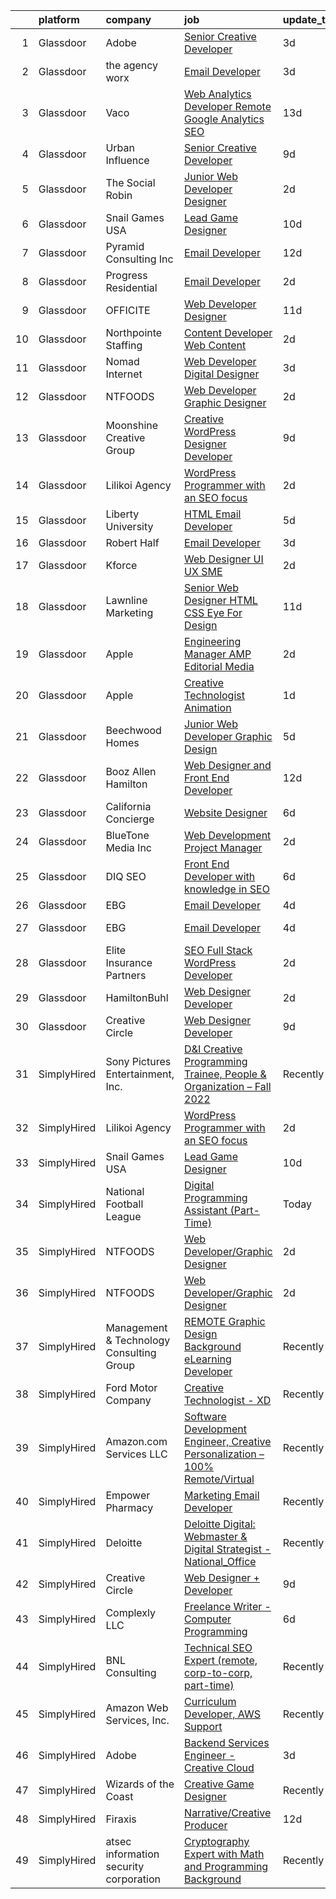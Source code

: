 

|    | platform    | company                                  | job                                                                                                                                                                                                                                                                                                                                                                                                                                                                                                                                                                                                                                                                                                                                                                                                                                                                                                                                                                                                                                                                                                                                                                                                                                                                                                                                                                                                        | update_time   | location                  |
|---:|:------------|:-----------------------------------------|:-----------------------------------------------------------------------------------------------------------------------------------------------------------------------------------------------------------------------------------------------------------------------------------------------------------------------------------------------------------------------------------------------------------------------------------------------------------------------------------------------------------------------------------------------------------------------------------------------------------------------------------------------------------------------------------------------------------------------------------------------------------------------------------------------------------------------------------------------------------------------------------------------------------------------------------------------------------------------------------------------------------------------------------------------------------------------------------------------------------------------------------------------------------------------------------------------------------------------------------------------------------------------------------------------------------------------------------------------------------------------------------------------------------|:--------------|:--------------------------|
|  1 | Glassdoor   | Adobe                                    | [Senior Creative Developer](https://www.glassdoor.com/partner/jobListing.htm?pos=127&ao=1136043&s=58&guid=0000018378af0037b2af43faf51c2f60&src=GD_JOB_AD&t=SR&vt=w&cs=1_c34fcdf3&cb=1664177078772&jobListingId=1008155725647&jrtk=3-0-1gdsau031j45f801-1gdsau03ljcbm800-b4fdcebf8cc2d4bc-)                                                                                                                                                                                                                                                                                                                                                                                                                                                                                                                                                                                                                                                                                                                                                                                                                                                                                                                                                                                                                                                                                                                 | 3d            | New York, NY              |
|  2 | Glassdoor   | the agency worx                          | [Email Developer](https://www.glassdoor.com/partner/jobListing.htm?pos=122&ao=1110586&s=58&guid=0000018378af0037b2af43faf51c2f60&src=GD_JOB_AD&t=SR&vt=w&ea=1&cs=1_42be062d&cb=1664177078772&jobListingId=1008156418066&cpc=AC285F3A3ECA6BB0&jrtk=3-0-1gdsau031j45f801-1gdsau03ljcbm800-ba3a2b1200426598--6NYlbfkN0CNOKpjDIEH11s39GTuUki_mvxNbnX5BtDlH5CMrheAnKze_5JrwQ4joDkGUDohP_TeVmpf_1zaSQAPLLCMXaTrscln2tTcZD09p9HKpnyd-as8dTt3XrMsS4PL3sROnPnm4BK-TxTQqsNl2ScSlrBi5jEoqBn8L4mqF1IhiuN-S6a-YM_3ZKp-2hWa-mKXzAPaVacMLfsY6LOVHhEQERCaydqAybeGTHxxXxHWC2jtiLNaETQ4sXYmjU8YSzi7BRWZciqt7AnqZ9d8bg5qUZfQQjN7mTU0FrjGMBsyQz9MsCTJA_cY5lft1VZXjAflm6RkuEcDI1lWHpQ1JkN_RTKzcxkiBKgWnYUPMUarArh5onfTFF_UufX_ddajKX268yCjQhyW37mPzOow5-7czH6yVUZStjheS9ZfTPWmTJgLshycrn4aBXm--6V9V1I0VceI604yRsj1BSbjApfTFUTA7bhQpE9rE1cFHqbX5LiNMFmFu_-Upgu_vb5F6zq7GttTWjUfzZwldg%3D%3D)                                                                                                                                                                                                                                                                                                                                                                                                                                                                                                                                     | 3d            | New York, NY              |
|  3 | Glassdoor   | Vaco                                     | [Web Analytics Developer   Remote   Google Analytics SEO](https://www.glassdoor.com/partner/jobListing.htm?pos=124&ao=1110586&s=58&guid=0000018378af0037b2af43faf51c2f60&src=GD_JOB_AD&t=SR&vt=w&ea=1&cs=1_c4eb4226&cb=1664177078772&jobListingId=1008134555657&cpc=3BA4CE39D5B5DEF5&jrtk=3-0-1gdsau031j45f801-1gdsau03ljcbm800-7ccc0220a1fe731c--6NYlbfkN0D_sybMACCpf9B-677oK5j6rPldVB6BlrVvFjO_o-GJZbzuF-qh4PxErFUqfUsv_6vXrVyNaVmJE0ot7G2TDITx_iaZeHWGlYAjqBBwl4IxuctF-OI2coy6g4yuOe0TbEuWET8c1We2YFFrVANmcXyQD5tSZWrD75i8XHvuWLgbZ7bYRmW1pBq1KUloM0yVF-nwyfKnMLqYdLmMvas-58UH5j2-g1l2aF6xVGPGxDEva5TBvBlW8nLeXu2G82UKacbChiccSNMeiabKCWFG5uLuNsxwv43y4T_scuUF7p-5AzRto3Uja9tnK0OHoiP4FwBlbMWKr47mDigXV-jzl9C_mLw-9sd-Eec2g7KvzydBNxv572SKVbmFNmd66cmo_LTMQm4B2iIWXeDvjsVLC59SUYgud-Fl1aE7teyiyx049e-9FNagqyDUYBElsNWpWrY9VWuYrGxiz82rkf_jdxP7MLtlwLqA5iLJU28of2F__CCWeKz3C0rYz6F1ZC2YWQAPjMfpUnXfBzGf2N0qJYLCpZsOqRkWHG7GSmAAJf9lBg%3D%3D)                                                                                                                                                                                                                                                                                                                                                                                                                                                             | 13d           | Richmond, VA              |
|  4 | Glassdoor   | Urban Influence                          | [Senior Creative Developer](https://www.glassdoor.com/partner/jobListing.htm?pos=130&ao=1136043&s=58&guid=0000018378af0037b2af43faf51c2f60&src=GD_JOB_AD&t=SR&vt=w&cs=1_5de18ea3&cb=1664177078772&jobListingId=1008145206889&jrtk=3-0-1gdsau031j45f801-1gdsau03ljcbm800-27d6dc21dcf7713e-)                                                                                                                                                                                                                                                                                                                                                                                                                                                                                                                                                                                                                                                                                                                                                                                                                                                                                                                                                                                                                                                                                                                 | 9d            | Remote                    |
|  5 | Glassdoor   | The Social Robin                         | [Junior Web Developer Designer](https://www.glassdoor.com/partner/jobListing.htm?pos=113&ao=1110586&s=58&guid=0000018378af0037b2af43faf51c2f60&src=GD_JOB_AD&t=SR&vt=w&ea=1&cs=1_b69129c1&cb=1664177078770&jobListingId=1008158385207&cpc=32EE424DE2B657EB&jrtk=3-0-1gdsau031j45f801-1gdsau03ljcbm800-a4700ca198d49a1e--6NYlbfkN0BVEiCwtio_zq3mOGmhG3aHdQny94tlzy-k67z9IkphDraalBvzlH_uzJy8THcCVP2waJSd3yiwSETxdtK4p7WGdYe6iEdQIgLTJgRkgtmaAG-Ira_mL4q6O-3H-ODYq0f377Ah1rO660J0oLi7zvjCMqIM9s-nWo1gLlJP3or2dewY9edJ01451bpvce_yHEd9l5ybLkuXYwE7YQxXPYHiGNKcUe4xeH6b_EN8wu50w-TnauJJGB1MjZ5a_2v24CXe8bAtPqUfH5DXdRCOUMfZzeA7if_PJ3uaUn_c5iX6XWa_hZzeRgJ-6QTHkcW0Trl_rMG69n3pfA9wsYKon4vVcR9gDDkTZFgKgwNOccagxbA-fZBp3EruMPwgaOssSih92St0vtRQWcZLZN47ofTkFzX4gyVUIYdSDBn7KfSqiJRLbJXczrBzq3VLGW3rFCBTUkL3UR-a8NomW0KmpfUjQ8nvvNuP24EmoSVpRNWiUa1De-G0-oWvrQ5usvwwOcv5e8vhtN91-g_agWezoezp)                                                                                                                                                                                                                                                                                                                                                                                                                                                                                                                   | 2d            | Dallas, TX                |
|  6 | Glassdoor   | Snail Games USA                          | [Lead Game Designer](https://www.glassdoor.com/partner/jobListing.htm?pos=109&ao=1110586&s=58&guid=0000018378af0037b2af43faf51c2f60&src=GD_JOB_AD&t=SR&vt=w&ea=1&cs=1_0dcbba8e&cb=1664177078770&jobListingId=1008143273725&cpc=AF770993EC679D41&jrtk=3-0-1gdsau031j45f801-1gdsau03ljcbm800-a48a39f6903e8687--6NYlbfkN0Cw7niSvkhlOnyUOIKh8iEFaGQrF0ehIy67CPytvastGfTep2RELHiWo27qzTbr0GGrHLuaj4V8iMzZoAKOmLyivAaB5nVetLbQfhWpx9sW8qh85TvtOsJx1zjzDNV66kxqszXKcJogkyY4hg_wbjvwLkeVsGVBemXSK_xMtcwLzyko7ceNTEIoy2LTdUb4mkQyRKxU__uv4SCuhydWKAkijfJJ5SMS8MPhAbTCy13wFfk0nQrZUiIwtQEM7PZV5XNAnJi7xCL6VNuLe-kXLdRviEJqQTUCZwXuL3IkPMxvCivNJvWXcsLiKAZd9fKxLf8G5AJrcuuMZHE3ow1zrSMeVaUGQOW-4PGDdw7usQyUmJDhZFLqWfDSavHiJ8Rsm_EPC6v65CiT1VAxK6yjczZRdHDJtZ-xW3eSIXAh-Y-4P_bkDPpbQkJ5GP-JHYujSu5m9DemIVOG8CTIcyLT_aqxeBmEPaCFKK8%3D)                                                                                                                                                                                                                                                                                                                                                                                                                                                                                                                                                                                | 10d           | Remote                    |
|  7 | Glassdoor   | Pyramid Consulting  Inc                  | [Email Developer](https://www.glassdoor.com/partner/jobListing.htm?pos=118&ao=1110586&s=58&guid=0000018378af0037b2af43faf51c2f60&src=GD_JOB_AD&t=SR&vt=w&ea=1&cs=1_dd560bc9&cb=1664177078771&jobListingId=1008136820963&cpc=723ADC3DFE402989&jrtk=3-0-1gdsau031j45f801-1gdsau03ljcbm800-26c59646bb73b32a--6NYlbfkN0Bjic9BpODao-m9BEup4myv2yv9o6hanv70kCRpjMjSDcmmrD9YS-C36VMErKkfZpW7u8RJCJF-3yTU9oZ8p-_g7jnvGsWAmlxKSZbEg7m0sbKe6QoybJyi2YaE0NPp8cXkC_vIPWoc9LlCeTuq0RhSDlsrVbU8cpe81JSeiQAh_TVnXrcGp4Wa9pSpcDUFXgdtLN4hZbzY-n7wvWtR1qzN_w1EA1TtlYLsKItDJ4X3pCI-_yiLdAQUBN4BhYOIujYaiQcWOLJdLZcEAWlxuw5g0JRF8WZ949PAFXVHAuHp4-hehmbfsC_mpQhlEbmIpyMO4GVc62LVp5UhCSZOz82KGwW7e7RCXtC-RLTUBLdupp3M6Drh_V93NGT3ftldoKkhx8kJErFSPHdn1Wle7ZG7lLE78odlrMZDeTQafsRNRGubPAiwh3wwy8Dgoz9rRI5hjWiWmfT4JeXCsQ8ZijcC8XI5r--q0MuWLYGxk-LKTtbq_jKJBdutI8UtCcCdeSqH4g54J9fTbK0fZB8_H-_AR-QjDaFn4y-9uom4GC1v2XhE-LFOPQgAv4LVDCUmXgr7cFwLm4Yo3rznribuip9MBQa4f6ebV2IitY8VaoXtNCmIB6YgtQslmNmK9X1nOwkalnq1mJ9Atr6Qo1nHfe5LPRPlrQfztQGmTN7G1CPc3Sxr7Gh7N-3DF3F2PSY_Tl0JGbhS0RkdPBs71SGCO1sb9ohFQhuD2PezJr8-1MRiLABNNzkTyHHm8ECzWpQfobDGP3_AShlnDP8Vs6oME8CKBTSCorRLcEssi64_5fmx10FWhGbsmuDG0w428DmyFiNtulVklmAONTw7LdE1ea5Pt3L-j1wiuqcGZuMExP_Of-eb6V8LbdIqGhpXQ6zgN4EgLjTypNFr5F65_6hh9z1I1goupzpXUs7gx7P4SYagzvfpCIokcOIfpdagRfCHu1tLetrtFDRa9aTPlOuIJV0cOpPf27vC6B9f3HKV2WlKzpDjKC7P7Ms7T8Svuoh7vydHaTRFRj_47LGdhihbjnw-) | 12d           | Dallas, TX                |
|  8 | Glassdoor   | Progress Residential                     | [Email Developer](https://www.glassdoor.com/partner/jobListing.htm?pos=128&ao=1136043&s=58&guid=0000018378af0037b2af43faf51c2f60&src=GD_JOB_AD&t=SR&vt=w&ea=1&cs=1_b4aeefcb&cb=1664177078772&jobListingId=1008158897178&jrtk=3-0-1gdsau031j45f801-1gdsau03ljcbm800-f154aef869fffa24-)                                                                                                                                                                                                                                                                                                                                                                                                                                                                                                                                                                                                                                                                                                                                                                                                                                                                                                                                                                                                                                                                                                                      | 2d            | Remote                    |
|  9 | Glassdoor   | OFFICITE                                 | [Web Developer Designer](https://www.glassdoor.com/partner/jobListing.htm?pos=115&ao=1110586&s=58&guid=0000018378af0037b2af43faf51c2f60&src=GD_JOB_AD&t=SR&vt=w&ea=1&cs=1_c6b8bdc3&cb=1664177078771&jobListingId=1008139240293&cpc=7AD1D84939BBEEF3&jrtk=3-0-1gdsau031j45f801-1gdsau03ljcbm800-69d9f5f9eccea426--6NYlbfkN0DD--m-nhLdSpeh0G4LILwvW4_Vuru_X_sTlj8dcUrLs10ghpsrGXnGhiZsu_4VDYxCvNqngf8JQTWjKU46a5h3SMsKurX1eSBXtK_Rc6YBq-aV04KKppiiy8unfhvbmdbnoefBZtUnrqrPYB-F9eAZ2OHTr4brauhED9eIRq1UJYAbZ7l7y3XttLvxIixt-d8RU65bGwwMSR1i4o-9f3l6v3jKDxZ4_0LT5v3YXLKgsFdr18_QANS71j12QauaI82pSTgL9_98mnRrFhyteHg7lzZRbpHweATBBbihQpYVFXIo0oGi78vrEJ6fbYMmCQGRD352WzhVhi0R28DgyM17k6LH39v9erKcxcLromxmsnwOg1skqEuKWnc-LEED_BMnQk2WBYAFT_tp4iBAUn3WdHwl4WosTu7OxFoWYUf8j7BQdQcbBAuEWWDBCfArVY0fd1K0kgCZjlWpjoxY-LGy_6GcJ9rP2UF7LKw5RwPOdlLklD3egsMFz5YLIltjs1E_gnY4iixG4Q%3D%3D)                                                                                                                                                                                                                                                                                                                                                                                                                                                                                                                              | 11d           | Downers Grove, IL         |
| 10 | Glassdoor   | Northpointe Staffing                     | [Content Developer   Web Content](https://www.glassdoor.com/partner/jobListing.htm?pos=117&ao=1110586&s=58&guid=0000018378af0037b2af43faf51c2f60&src=GD_JOB_AD&t=SR&vt=w&ea=1&cs=1_c67afe97&cb=1664177078771&jobListingId=1008158667307&cpc=D2F1DE17EE1F43B9&jrtk=3-0-1gdsau031j45f801-1gdsau03ljcbm800-85aa99549f7952df--6NYlbfkN0AJKXzIKBK5A4Icsd-X245WBxvNnoj5lZwbXMrU7Kqokpie1q6NXPPYrRfUeJUwIsRRPP95Do67jS0k5Xz0gRknd_E9BJMttQOK3Jc7kaByuTSRyYe7Jip0q7etfqfKdC2O-l385yo5RddQSZnnaUvOyiVw5nHQjdaDYnjCJMJNMEm7y5cefPuJwVlwCn_eG6ilRs__8ZjCw_WPJXHRFhYmsL12zzKDoD4jEwYdqAhpU6d3xGug3w0rDXiP4PgN69s0Uzp6DxXMTqhX6Qm1sKXXDD0FlQ92J6a90fGyTTh9dXH7z5eZTANaoDQYrhjLytlzpcwnCjGrjDlpRjJ8gg75RJFyloDckhpPz1rcRVlzKK8cHrsYDXsnyuUzCEqOsywip7K2nXIOn537dR-mmPDXe7LcGltmUXm8fIxHDKJ86JnI9ZTzZwWQiDcGk8tpf_fvFOTI77-cs4Pmsh_SFqT_MPlmDad99LVqmgziFfLWHuRpEi8_wAZ8icuiWc3HpxYP9hsmsoQbL0tM1AiHpFBKBYbaCthX7JY%3D)                                                                                                                                                                                                                                                                                                                                                                                                                                                                                                   | 2d            | Remote                    |
| 11 | Glassdoor   | Nomad Internet                           | [Web Developer  Digital Designer](https://www.glassdoor.com/partner/jobListing.htm?pos=105&ao=1110586&s=58&guid=0000018378af0037b2af43faf51c2f60&src=GD_JOB_AD&t=SR&vt=w&ea=1&cs=1_378152be&cb=1664177078769&jobListingId=1008156535200&cpc=545C0D17DAD7ABB7&jrtk=3-0-1gdsau031j45f801-1gdsau03ljcbm800-23ce8bfd8a2f92ae--6NYlbfkN0CNayYzF1mBaI40OgT78t3Q2d9IxlwDzhsYR4HK7epYUZ7O1a9H3LGGlr834IRh8D4g5f9Pb-XN-gT3ZkZYa5E1e4kKBbadp1AMzPNW4tOO0gcsWBKHFCE7T4TvPh4h10Nq1OSdKSAoNZbz09QH840C3UVZwwqSirmOasX4OPQ-xbbBRAXHNZUHvxQmMXlvD_HDRqVFJrN6O8Gs_iJ2ng2Imu9rEw9ecMyqEnvza7Yox1CnG7mAnrGq9D2rEYPRqTSvPdSo4zFSENmT76_c-txv1LJpu2pti5S_vPus1fTVhtrGx_RN1yHvcExTA75QsJEf0fWcydHx3qRZ1ElHFbOkf-AOZWgNAhwe1deRiN9U2vBJDc99druxSXGQSAiLPiuWKRK8AFYKnrfNdx0KO-1SIbeWIq5XVfZsB2YmxZkYVnE-noOwhLHFarEHq3qRDHIaAzFQ80oTVcFWXfuWAJUhGcghy9-jiC_3KJ10Y0RR3JnCEM3qSF75v6K9GLRjR7LD9YwxuxdLevc5raCVsGHS)                                                                                                                                                                                                                                                                                                                                                                                                                                                                                                                 | 3d            | Bulverde, TX              |
| 12 | Glassdoor   | NTFOODS                                  | [Web Developer Graphic Designer](https://www.glassdoor.com/partner/jobListing.htm?pos=110&ao=1110586&s=58&guid=0000018378af0037b2af43faf51c2f60&src=GD_JOB_AD&t=SR&vt=w&ea=1&cs=1_fe70e754&cb=1664177078770&jobListingId=1008158473502&cpc=8795CF9063CD573D&jrtk=3-0-1gdsau031j45f801-1gdsau03ljcbm800-fe38243d77069748--6NYlbfkN0AdfXZJl0GGXUSalzVGUWVSLKSqBOtgqDvQLIDRjNDC3sXSD2pGaliFmJwsem2D-NEY6zdgv8Vut9ykzrzubb2RSXGbFBr2vSgQTa8WgPxDwYq6Wpsix0WuVBWG_wAift98Al_YAJFUCfIX4perZgCFJ92WXvPYwrdPuM7VE_DVa2q313uR2JO5oCn_BB-Lv72gKOAOOHbWXME_bLZGUH6dI0w9XklGv3DeumSlr5yNvne3YASEPDBRaBWpkC_4SnuyGJ2z1mRmVmea0YrNDDrFVMOE0zobvmX1-FhJVRYX6xpGFdROOQGT5J9FNU-PnrHaqaDrGRw9mEaM2KOkJuOTSjbnkusPNjS-gADBIf8cXD-8zE2sD8TDmmcbxo2GHXcCooOaLOelwR6fyUT1on8BAflju-Lk3k0OXa6CNpy9qHTkkkyVtH_gC1Q5zklgfP4eRIjYUOEsp241oUdLmGc76JD_1zZlBeFLVit4tWrGlBvZWLXuezCzueiTRiKxaRU%3D)                                                                                                                                                                                                                                                                                                                                                                                                                                                                                                                                    | 2d            | Remote                    |
| 13 | Glassdoor   | Moonshine Creative Group                 | [Creative WordPress Designer   Developer](https://www.glassdoor.com/partner/jobListing.htm?pos=101&ao=1110586&s=58&guid=0000018378af0037b2af43faf51c2f60&src=GD_JOB_AD&t=SR&vt=w&ea=1&cs=1_47c0a980&cb=1664177078769&jobListingId=1008144606129&cpc=25F7D4ABB6558D0F&jrtk=3-0-1gdsau031j45f801-1gdsau03ljcbm800-8aa1d01abaafe033--6NYlbfkN0CG5LXwJMQ_F-UEP33lv6qdrvZYV73m8wbNemMfzpMfCtLSBZ65YDIhxcsYdQmKsjJKwH4-0_2P_dhzJyRl4W_1ZhYbu65hrieSm_JWSH1IUM5nx0fWkDeI5Yiu-NBvhJrKJvIM65eUzIMmzVCJoIuMYFEDHmwvOqTooKzWVSwMutjZPIWpJE7hzno-Jo7rvj-uuDCvn5TR6iiDUckUJc1Na3nrJmrdRpoftyONfOIwdpdjlBZklg2nkSMhPIZpIa1OOmOSzl3Tjtwk_oDcORns3g1ZYr2kuj6_x64i0ZiaEZUKG1YBtRpF_HMFUlxPWuLa_Y8BdakZLVnVcyO-nS4GJ7uSJOiub4Q_owkvPp-XhWuK45HtZe6qzhdglsQjk8FvYC53Gyuek4hB09Qp72g_DUI4imNnSYIvx1vckMkaGQTY_H4UZ8Sg9-XFrEz0hFja4T7ioGE4fCMXOowEBuSITil8BDxmZUxxOUArH2wv5y2ESHkqo_ZhuEEsb3rda3OXd7oEhja7KwDbnyVHwwNHipRO4L5-GIg%3D)                                                                                                                                                                                                                                                                                                                                                                                                                                                                                           | 9d            | Tampa, FL                 |
| 14 | Glassdoor   | Lilikoi Agency                           | [WordPress Programmer with an SEO focus](https://www.glassdoor.com/partner/jobListing.htm?pos=106&ao=1110586&s=58&guid=0000018378af0037b2af43faf51c2f60&src=GD_JOB_AD&t=SR&vt=w&ea=1&cs=1_e6077136&cb=1664177078769&jobListingId=1008159073487&cpc=632C08DE5A4EA969&jrtk=3-0-1gdsau031j45f801-1gdsau03ljcbm800-fc127db3e1207dad--6NYlbfkN0DzaDHVbxJ-LJZej0v9fk4K-FwNocoxjQ_zxp68kPBvcqyzjXk4zrV-PfhkAWEkNwO2wpLyYXzIX7HUJkEmGKY0gYJzEQUhtnlNzTh48nLMLsEljKeeHLSRMvh0enaEXx8X_yPedGDPr4qSgGfQg-FwxwIeNFjZImXDwJTAXy3Gnmw2VOd5OxIJZHpoPAqaguAQRSMwTXv4ABS0qYHUSfrdiVo2xKr3OYS0z-1ySP0vwRIjKdr9vdYs2rkqK57g8WpQzwb2V9CaZldKsEHLsVh1LekuojwaeN_0Vls3mUiA9mP9dK-sKASPd5QFVHNarooOqzD4GIu_Ikq-3biBpeYbb4rKeSrLxp6ggdJpCA7aGvpsMU2j5pJmriO5dRuA860nJGq20HeXbgiIBsNirc2GGZFTawFp6xRXtMj24tHsHdfyqw4rvEglp-i4AF8XSP9tZp_FxzjbF1NgQVAs_thbDYxMhTrVCM0YFMlhj50slfO_QoJLi6bs1JM_vz-a-qC7CPazPg3QRA%3D%3D)                                                                                                                                                                                                                                                                                                                                                                                                                                                                                                              | 2d            | Simi Valley, CA           |
| 15 | Glassdoor   | Liberty University                       | [HTML Email Developer](https://www.glassdoor.com/partner/jobListing.htm?pos=129&ao=1136043&s=58&guid=0000018378af0037b2af43faf51c2f60&src=GD_JOB_AD&t=SR&vt=w&ea=1&cs=1_e8e9ecf6&cb=1664177078772&jobListingId=1008151666447&jrtk=3-0-1gdsau031j45f801-1gdsau03ljcbm800-03f53513057877f3-)                                                                                                                                                                                                                                                                                                                                                                                                                                                                                                                                                                                                                                                                                                                                                                                                                                                                                                                                                                                                                                                                                                                 | 5d            | Remote                    |
| 16 | Glassdoor   | Robert Half                              | [Email Developer](https://www.glassdoor.com/partner/jobListing.htm?pos=121&ao=1110586&s=58&guid=0000018378af0037b2af43faf51c2f60&src=GD_JOB_AD&t=SR&vt=w&ea=1&cs=1_1bfec00e&cb=1664177078771&jobListingId=1008156402707&cpc=334ABAF5D42DC775&jrtk=3-0-1gdsau031j45f801-1gdsau03ljcbm800-42c4ec12f57e02bb--6NYlbfkN0CpzDdaQkua3np5pkmj49lKioZwmwxQ-yx5plwbYmV_M6xSIJIkD0PnD0ntiqnEwO1LTHRAR-7odutKybmCxm4fIFV0y_I_v1Ncl9DXxzoMHMZrdbm8WbEdvasGZldRVYzRli6H80llDv0CvLuUO4n5IyKRDfv3KytJN8mDJo93RRxSd1ih5IV-ZaRlyaT0_TqL14ON_esx68UC9XOnJuCmtymEi1re37E09D4PP3Jv0_r0c4Th19aIzMS23CcmUo3wakkMzAchN7ufqvCd9AOKwj-1_sOlQtZA2Na6pe8l3gfW9J3bMuBoa6Cn3zDflzfjiKLnT6HCqS_6vlq8JfeEIuwRpXi4V2O_xyPQT1ZWyG8xp1RQ7ItAdJ-9u321t0B0OrTB1l6SwIxX3SHVs51hUl8OOniFE8a4e7gLka3YTNXhvU3tyh5IaNzFcsNIEcYcVdsv0b3TawWt_NWuyFq1O--g1igBOa_OdFTD0pmz8n8WUDVfu111ZxLgRL1G9-vcahTBaSRvwNVDEnak5Jb1WOtoEWyUQGLCa6Ea6rnjtdIjF5xe-bJd)                                                                                                                                                                                                                                                                                                                                                                                                                                                                                                 | 3d            | Irving, TX                |
| 17 | Glassdoor   | Kforce                                   | [Web Designer   UI UX SME](https://www.glassdoor.com/partner/jobListing.htm?pos=123&ao=1110586&s=58&guid=0000018378af0037b2af43faf51c2f60&src=GD_JOB_AD&t=SR&vt=w&cs=1_fdfabd1b&cb=1664177078771&jobListingId=1008158908472&cpc=334ABAF5D42DC775&jrtk=3-0-1gdsau031j45f801-1gdsau03ljcbm800-8da800aff5c48914--6NYlbfkN0C5IatSLh_Ak1q39eQQoPIxD737RW9NeiYGvIRXkrLjEBkC4LI6KweFWWPiS1Pvvlwx__ljRt7Dl1nJ1xXn5vAhHZ8LmgR-TKHMhn6D6XAMRqnG9JNUo7jKF3vHk24GFGAN0_cjTI7eMh8KsALY_eJS0-3PCLHnWskmk-BUf8iz56m-UQPVTmiT4f23YROHJ7c07IIawXmvMM4q73sPjjlAxo8hZrxRNathLVEr4MRSHFhTj6W1XxeWUQn6wLWxwbh1WO8InPPw0aDsrM118i7ep7tnA8xHUVgZot25ARVllo6Ky7HexwZWcZOistwbNEcgNLq_FQmwdutenTB231Qh7eYrw2_INk6u-0jHTkuiNat8FsqXsYQGXvovtAj5EEkJH9pzrIoNj93V5ebrb0krJ0VGjPop6Z2Evz8BCwBfvwNUGt3y6np7TTIfMnWiAwgoplinjUQivZF9aUwyQ0fMPzrhEaEqOiR0BIKIgxVni28Gad9zSLaHniIF0u3mo4adM58qiZWWu_stqAIlhZae3_aQWaxn4Qkuemv181eIffvGden7DAeTC5QBgZZ-5WdQI1EYeRWdE0okCTHLlChavTV3tqFV_j7XOjNo79FeJQ%3D%3D)                                                                                                                                                                                                                                                                                                                                                                                                                                 | 2d            | Anchorage, AK             |
| 18 | Glassdoor   | Lawnline Marketing                       | [Senior Web Designer   HTML  CSS    Eye For Design](https://www.glassdoor.com/partner/jobListing.htm?pos=102&ao=1110586&s=58&guid=0000018378af0037b2af43faf51c2f60&src=GD_JOB_AD&t=SR&vt=w&ea=1&cs=1_439b7541&cb=1664177078769&jobListingId=1008139332643&cpc=1926746423AECDED&jrtk=3-0-1gdsau031j45f801-1gdsau03ljcbm800-756d3fff91c15e87--6NYlbfkN0CSgGTbSPgM0xpgWRkp5SRTexU57Zk_6_bZ18eqb9d2QD8eCeh4DToPCFdsFw9Mq38PhjeHZEuVdUJ7KICRHuS5bSRhDzuIPdpl-zlGPJATjopMBUFYSRvn0Hyn71LYs0yL4I6csTiL2jHBbVJMVoFVp3N1-Lh_JaDap3csi9kRgup28Mt5EI0WdNIovdEv1XOekOcnWGL-DqFPA0IgkkYGs2niG4ezM7IWIk8mOj941KlwffgWMyGnuLBLD3K4KlHBc9FYkhiCRWQaTc-H7tMJJNuBPZLUbgAKC7IwVARFhCk40mYjkoG_6qJWDCiXlKSxnzWSmwRac_6LLH0uRToeFfb90cDntsLfmNSFBJXcsP4KRWTWcEvDjpi1ibOwKr6tVcnUqfY7y3NLpmcUP-6jzenRr_zg96YqmTkjdbdYOqFkoTdRlGJh15YAw-DAsnxrRwxHXW5qaXyU-pRs5Nc1smdiNRV6U3hj2QD-elN8aL951_hN2nZmGWYoO4mJW_d_UA1b6yf9z2bPP75Pt-Zl_NFiTWE2gYAjArjebQ5Vag%3D%3D)                                                                                                                                                                                                                                                                                                                                                                                                                                                                   | 11d           | Tampa, FL                 |
| 19 | Glassdoor   | Apple                                    | [Engineering Manager   AMP Editorial Media](https://www.glassdoor.com/partner/jobListing.htm?pos=119&ao=1110586&s=58&guid=0000018378af0037b2af43faf51c2f60&src=GD_JOB_AD&t=SR&vt=w&cs=1_590e9d7a&cb=1664177078771&jobListingId=1008158072675&cpc=8795CF9063CD573D&jrtk=3-0-1gdsau031j45f801-1gdsau03ljcbm800-b417181702fe0297--6NYlbfkN0BvKrLyj5gPmtZO9T8euul8TCxuuKNOtzRJOomxnwSEodTz2Bc-sPZl1dBMH13w-jNYX7omHyxPGMhpDvHjV2KSYcmZ-jIO_gkWRf9CDgpZm4IA9NwdEO79vuBwpM4sx2Fb8vWZs75_z3w3XyaOV-Pjq56gWZyFI3-0KlXBHsdUNtzx-rARPV5Pr1DJIbEGZgph6hDmtPCQ8o66cjIv7sFsYuwYOAHpRouon9g13BbkS-Dw_hOj2xJSf6BX92gIWp2oqJY_CHxKjNbZsmJLzFHDNLvvBfIWc3bqBo8Wbsh89mgcmpv8-Uzgl0rT5qznL8ysSOxF2yVgGFz2h0d4vPDnXCi_GIL1QA5nLnnBMlmAunhdr6H4Dv-w8kmi8H4HdDtUIVWm70AULaAhllQqPggALu1sQU-oIdVHW5Cd-Z46DGf4r-DBnmpTWo9tDT5BWNIohMkptXqhYfD5uiCw4IpnNx8zJP36lCajhmwElPfq6ilLh1TujlM4OaICRKBBnd_giHenjKpK1n1MVi-y6mqN7JEFO7FIl4bHElcbWePZsvEnWi7wr4PnlL9HCgiQuoAbWqTFvm4gVWAaHKvAwJqiVwqDzf5ggOUqbIMTBqiwPhCaK5FnpBl4-IWZXtA7CQZBSwAm8K-wObcq8Iv3tTywrBkT2-jYSapxMsBrBT4Wtk7A_r5S6HYEFnoiIjpvp0o1oYKeyjboVLPUs5cIfIHDOt9JY48BCT-aPF5tlnoK24Xdc58Hf310Cv6rcodhPxVMcDdZEoCfzNKOHNA41kAYmzW28F93S3ZbjIw2Z84CWTfz1TV0KmTzCoXOyfp9Q9nMUAtvwSkAuUQSFniq6xOR4cFcFM5FV3fLDy6yLCFV693ouPylK6IPlKIif6kZt7GXIjhb6CEH-a4C2RElIZnRZxD8gNdK5z-FrCc7w4HPMnwPXBRiXbfL412Y6zoTD5L_p7b8ZSrCgBIwNpfmaWzAQbeRuEKmtCjPAwErVPgwKA%3D%3D)                | 2d            | Seattle, WA               |
| 20 | Glassdoor   | Apple                                    | [Creative Technologist   Animation](https://www.glassdoor.com/partner/jobListing.htm?pos=125&ao=1136043&s=58&guid=0000018378af0037b2af43faf51c2f60&src=GD_JOB_AD&t=SR&vt=w&cs=1_b43fe4e1&cb=1664177078772&jobListingId=1008160218699&jrtk=3-0-1gdsau031j45f801-1gdsau03ljcbm800-fbd191514e7d56a8-)                                                                                                                                                                                                                                                                                                                                                                                                                                                                                                                                                                                                                                                                                                                                                                                                                                                                                                                                                                                                                                                                                                         | 1d            | Cupertino, CA             |
| 21 | Glassdoor   | Beechwood Homes                          | [Junior Web Developer Graphic Design](https://www.glassdoor.com/partner/jobListing.htm?pos=112&ao=1110586&s=58&guid=0000018378af0037b2af43faf51c2f60&src=GD_JOB_AD&t=SR&vt=w&ea=1&cs=1_ea458445&cb=1664177078770&jobListingId=1008151667921&cpc=6193B0C32834B022&jrtk=3-0-1gdsau031j45f801-1gdsau03ljcbm800-178079107f52b54c--6NYlbfkN0AS57DkDylVShPhgOjpRgGCZifuE7BsZsr_ouSWgREGsRVqZ7cRlBQOjqm97_VciQekhYtSuFm7zfDz3D2MMCjpR_9sGjkja2jDpAyvYIpu8CJNxOPIa0pEk4OeVJx00kOpswDqeXTAsZTeaEVOiU5Saw7Guj2zOSf1isLo845I874kKAP_ww2Via16OsP4nVfUCD9fxD5kdCukLM5XvzMZW9rGfv1F0tR7ys9B-vkUJ7nJuwyGaLPUT3lCPsQ8gqCorPJWHzFo7xUOG-Jed4D9TquxyrbEj16EVb0G6l4ez9uPBuLzDGfq89OtXu9dhZMPf-UXlOCla8bdxArWjRS97B61c8Pi3JcBW47zDBfIUAJDHu6tTc7lqvjDPhul9mBWMyCgnuWDkoYzy0OiYvgmuyVa2okhOy0wR85mwjQc1pR5pKWtEur_Qbf-qqicBg7KqwIxWSQ0ZFFk1o58U9MRZvZ9Td09BoJD6DMXYtyZ3lJ_mcy8nt5Y33Dxv_FmmktwaPu5Rpbe8CHYErpKXIfl7pXqHLIthD4%3D)                                                                                                                                                                                                                                                                                                                                                                                                                                                                                               | 5d            | Jericho, NY               |
| 22 | Glassdoor   | Booz Allen Hamilton                      | [Web Designer and Front End Developer](https://www.glassdoor.com/partner/jobListing.htm?pos=108&ao=1110586&s=58&guid=0000018378af0037b2af43faf51c2f60&src=GD_JOB_AD&t=SR&vt=w&cs=1_a6779fe0&cb=1664177078770&jobListingId=1008137197590&cpc=61E17551093C17CB&jrtk=3-0-1gdsau031j45f801-1gdsau03ljcbm800-f914eaf60cc6a655--6NYlbfkN0CaLaeO0W0aSDE10oNno4SsRl14ssiVXEJb5QYZji-zar5Yl-tvFfpLfvooI0429clIlpdEDl7ZiqzEk05D9hDiSBKUxs8_v9gJKLS6hDH-HHAeR5KAWbIfelZ49o_u7irPhg1c0jH6X9syPxywrZnNk-tMw28vNSfrMjUcsQdnyyhev-Rnz9gjTNtQtMZlJd5UjPXV9o_yONHNkZV-CvGYAVdavG5hlwddVagVxlBlGLHsqAQ46wLOgXS6KoQ6jPDJ4UzH-7Egi7zeSbxjgBkAomqUBL8V6twDk5X2WdunPZsJF14PMHxqpjczTYYtd_c351mYbea_zGDa32JQBGoMPeXhyTWFPctpzqv-Q3yTi1eoO7CYDZWP0G99jMbWEgglf9Q5RYLL8Pd6zQRSiKKPr7qo4HnflB9fWlL9zDuXxdCRP49geI0cQwaw_ltcjv1m1ketZqwSS2cdTd-kUvePZEex0o_7lmSwIrfDXVMxltCnN_YPz4Z5BE0SM1BxhcbaD5kN96YGHvG8k0UFrMkeMQA0_UzpgHtg_i6dCS7094vJhmxvtw8irEUmt_mg8sW8kSzXD9XpSmr3MxDZvrYDfpz1tpR5FAU%3D)                                                                                                                                                                                                                                                                                                                                                                                                                                   | 12d           | Chantilly, VA             |
| 23 | Glassdoor   | California Concierge                     | [Website Designer](https://www.glassdoor.com/partner/jobListing.htm?pos=116&ao=1110586&s=58&guid=0000018378af0037b2af43faf51c2f60&src=GD_JOB_AD&t=SR&vt=w&ea=1&cs=1_bd11063e&cb=1664177078771&jobListingId=1008149619749&cpc=9C2286EA3771AAF6&jrtk=3-0-1gdsau031j45f801-1gdsau03ljcbm800-419c3cac82e83584--6NYlbfkN0C2SVAOpOeIWQkPp9EeCSLxTLheLRty2uanDx8E9nXZ3g7Cffj4cvvBzG7BaW_JKoV5P8OF7UHakMtGA5bvH0pmOzWXTs4YUvtoHqS6CaWcA-au6_L8Wcs3X9IMhOCetpYeH_Ty4rpe5VHd9B6E8Kkj9Ffyp3VoAcF6M7cOT_ZgZNFd1zgG7_qXivXhEURMpl9TUURkQ1FyrOOBuuFVtDexauimOdzKE2HKW5Kba047Di5wTfhsa5KHETkNjpTZMclilacmYw8WPnhUBxWThCxKXlkPK7dphwvv92xiWN32_F3y3M6PTCYipdJiaEcaCzrL3TC4wNub2PNcBvOG7uOIjH1sBfKHaW0Ij8BzdNo6YbqHRgUYIE53EVPY6Anpu99D7H3z-rOCOk_eP9yR0xN9vl4jLAzZpkxkHBSCtTgL5GsNKOil7_32BPOuV0TPRFbeFC_4jjpELEHgHpGi1j9ybErm6IJub_UbJkYYgcS5bVxjhZeHNpq1rf8DCTo2BtI%3D)                                                                                                                                                                                                                                                                                                                                                                                                                                                                                                                                                  | 6d            | Santa Monica, CA          |
| 24 | Glassdoor   | BlueTone Media Inc                       | [Web Development Project Manager](https://www.glassdoor.com/partner/jobListing.htm?pos=103&ao=1110586&s=58&guid=0000018378af0037b2af43faf51c2f60&src=GD_JOB_AD&t=SR&vt=w&ea=1&cs=1_e99cf45e&cb=1664177078769&jobListingId=1008158659678&cpc=50179EF3956C3176&jrtk=3-0-1gdsau031j45f801-1gdsau03ljcbm800-5d5d938f01d20ea6--6NYlbfkN0B9r7MA6tRFvyty9IwuB_RWVXaJ1_TO_5LuanGeCl33CN2WnendLQp5wzgomOofgcu7qL8yZwAhKW7g-ACT2s8XLVMJ4z5TSP8vZiqlj8paIbXhvfJi7Ngfd45mW5g-Eq6PmoxRMeo98eLtPxSYboHSi99ln_tYtVAALeRmn7x2pEDlc9aIs6AbKkRsLZGWYfMxS1CAna7V9tgNhEj3zb2DLP42Og5NV0rNdi5G09vKc0OrI8l1K5cRgzHROyv6OBH-iiX2O9cy3coIhX4RcTQQLVYFwsq3hHK7A_WNWXVIuE7qLbUu84pruVTMKUgxi9THB6FA3J30nMpSTPpzu8SYMOvs38PucrTa8C9pmnK50PRv_et614wyOngNrAZtQ9oNqp9sSrhuz8qqMwZ10lrbSKgYNo4413KcPJfKy8V2e76AFeE-3dbK_zyR0eWrRfC8c5FUQYqrbXVskUCtr08zZ79Vl9PC-erISqOGg7M6iCWIK5nvYx2HVyEeLqwhWpELRuXBJCwdoLEDH0bCVsUV)                                                                                                                                                                                                                                                                                                                                                                                                                                                                                                                 | 2d            | Wilmington, NC            |
| 25 | Glassdoor   | DIQ SEO                                  | [Front End Developer with knowledge in SEO](https://www.glassdoor.com/partner/jobListing.htm?pos=126&ao=1136043&s=58&guid=0000018378af0037b2af43faf51c2f60&src=GD_JOB_AD&t=SR&vt=w&ea=1&cs=1_9699826b&cb=1664177078772&jobListingId=1008149803097&jrtk=3-0-1gdsau031j45f801-1gdsau03ljcbm800-ee95c5c2ad66a98d-)                                                                                                                                                                                                                                                                                                                                                                                                                                                                                                                                                                                                                                                                                                                                                                                                                                                                                                                                                                                                                                                                                            | 6d            | Remote                    |
| 26 | Glassdoor   | EBG                                      | [Email Developer](https://www.glassdoor.com/partner/jobListing.htm?pos=111&ao=1110586&s=58&guid=0000018378af0037b2af43faf51c2f60&src=GD_JOB_AD&t=SR&vt=w&ea=1&cs=1_5fd0f144&cb=1664177078770&jobListingId=1008155179878&cpc=2F9DD8B511C89582&jrtk=3-0-1gdsau031j45f801-1gdsau03ljcbm800-0cf2d650b1241a42--6NYlbfkN0CGHq1MJnkK8F4V1fAcTx22M1KbVuTsSK4uMyV0HySEDY2sob4WxX3sNiaM8dxrRRI4PWW4nk64U5LS0ksKGxjRfcxXonHEntuje1qEiuY8JipbLCUpMIGyRwnJe74w7o_Umpouq2heJbYzv_zhvgTJuGHP7gCijAgVulDxgkyEBKJI_CCzX466xUpCPsnkPZNHedx12NUMEzhoeLsYkOlXzJuup3IGWgTROYJIz4wklHaiv4UBab8jxMBDv12bDq45_F3sHobwJUC97bv1yzJIO-4b43AKitc6sNTetpn7neVsVAg0vaqEuWznGiljzmgdCLNHtsVZH3DjI1XA-GDBh1nZoYld_ITBmFgzoi-cKb1BLD9CmVQ2SscdegElDO5zvkudkHt7nY4Aqg_O9Ot4hSjmKwSrtn4Zr1c9Vrk9cB9bm-eWGwelBtApmkGFVOm3D2NAOcIyywezi-trmgohTO-nLJxKud45zXvS0R0UcZC3o6lNXQ3EErm4pp34f79MtzwdzfdyMWCGB9xb7jpG3N9v5Zr48woQ0wep2KjpPe8ajbrkXBqCrZtt_Mw1F6U%3D)                                                                                                                                                                                                                                                                                                                                                                                                                                                                                   | 4d            | Miami, FL                 |
| 27 | Glassdoor   | EBG                                      | [Email Developer](https://www.glassdoor.com/partner/jobListing.htm?pos=107&ao=1110586&s=58&guid=0000018378af0037b2af43faf51c2f60&src=GD_JOB_AD&t=SR&vt=w&ea=1&cs=1_8f93b446&cb=1664177078770&jobListingId=1008155179808&cpc=C63BD00756FD6F58&jrtk=3-0-1gdsau031j45f801-1gdsau03ljcbm800-11c7121c53daf6ec--6NYlbfkN0CGHq1MJnkK8F4V1fAcTx22M1KbVuTsSK4uMyV0HySEDY2sob4WxX3sNiaM8dxrRRI4PWW4nk64U5JBc-Y8o6JcBkVEgqJdYNNwe6kzDBoy7PXcSE8oBNN36OjMUcNjO4NCvcksOgo40LT40jU69vg3WON1HCGD8WsOglbyyjVjZXWudzfExmObFoeGgCShclV39ErpQHVjN5l3SupUJVvILPHTm_ndKnvL7-1yEXvpYnCJGxr2c_jxiJ2hcrFzTd4F4l1-0ItFQmdMqq_1jshFF3EsUPNBPqzYLhnd_9p6nRa-FYocI0dgVoIx0d5ccDxHdpAOjSO2O1l1toyYPpkcVs_1P3uTYhwGnxUAoA7yKqs3wcRfZNlwYAsGkS9BOX0ikrU-6ZTNDXsoOkXMexek0QBhGC3GLyRZy3n4YWfIL8zVS8GNJLMY66gtpgB-RbSz40zodgniDqTje6NI3W7drXyPj76oPqzpj-7kPJ4WWQMh8bpd6_h1jxySPMKaSclY3RHEH1W8V8hrz2U5SRqvEHUFo0xCZaleVEpFXjkILjAAV3tjWUyyPqrmr5efVhw%3D)                                                                                                                                                                                                                                                                                                                                                                                                                                                                                   | 4d            | New York, NY              |
| 28 | Glassdoor   | Elite Insurance Partners                 | [SEO Full Stack WordPress Developer](https://www.glassdoor.com/partner/jobListing.htm?pos=114&ao=1110586&s=58&guid=0000018378af0037b2af43faf51c2f60&src=GD_JOB_AD&t=SR&vt=w&ea=1&cs=1_8576973b&cb=1664177078770&jobListingId=1008158190005&cpc=7AD1D84939BBEEF3&jrtk=3-0-1gdsau031j45f801-1gdsau03ljcbm800-a0ea9245d6fa4c82--6NYlbfkN0B4jp5mfsiLEiFpPCxOna81i2z6rJx9ZIZWhVZJ6SFnYXCWJwwq39Svy5SwSHXL2CDEWkrfSIEY8rD4Kf7vONLJXSv1Oo2u736C5bxpelPlGVSoiTMe03Fob9AlcWAREJIAC9c8n53pLR62aGQfxVorOh5ZWjsD5KTctigLkjCy8siiZWO94SHQ1MP3sGNr5mQhV17f8Za8Bdaho_DKBFxyDgb5t1aWXNqJXPwOv7fmbwYElGrF-qh7x37T2mismP5KNxQZ0kwEJTMKrprMHBZii9DWlBC-FSbL5V93ErtSYnwaixcnoKaZgTkS-LC33I69aynegWQYzVAQSlmEMIklWXLc53WXWcDxCNf92oFlNXeT4RDNyf0BE70Tzlfi_N81ld2VzJuIs3d32IS4zPi0hjpeevC2eKd8Sul6JT4DpOP9t_kfKGvCvG78b3vkywU6UjlRTHS37b72lBy_3u9JRuWkIzWiN641wHm8mPnOIHgIxz1pjIYEGSxREAm9TjqYe4xC-VaW-A%3D%3D)                                                                                                                                                                                                                                                                                                                                                                                                                                                                                                                  | 2d            | Remote                    |
| 29 | Glassdoor   | HamiltonBuhl                             | [Web Designer Developer](https://www.glassdoor.com/partner/jobListing.htm?pos=104&ao=1110586&s=58&guid=0000018378af0037b2af43faf51c2f60&src=GD_JOB_AD&t=SR&vt=w&ea=1&cs=1_16f15f60&cb=1664177078769&jobListingId=1008158597606&cpc=DF7064BA3070673B&jrtk=3-0-1gdsau031j45f801-1gdsau03ljcbm800-85490882144fd161--6NYlbfkN0CsvGRZbeWXy7T_FdI8kH1f0ZYakdqkbhVCS9dk-U2LcbO7TWKGV0_G2dU5JZ-MBi8Mb8JCsb10BlTzXqxx61ZtwYGwEh_YY3aOydQ3YrOSZwQG39k8QbUx3F7BcnXSBIhmZUOEGtc9dVgL2PIjY2VdyquHx2Gr_6a1X8bbPRdEZe99aTmirVMr8hgxGjUZe8XB3WUBo96glVxJ2pAoXYxOnNj8LSar7Ym6TjHKWdpmHBzMwjlYrHlYByW0TPx_O-AwFlaiZTs-OpZ-mioQmoNKS5EqF_g3bal4ZlSY3p56a2iHdAfORd6DXLp66pFhSuAwJzV0wWkdHvkwRCkkPj1sWZL34Xf1cS56fLkU831oVTd-pz7b9uLa3UPbErL2OJ_qniOSayZPQ5wzfaDPJYyNJ1jfxRubmDMmviA1xc1vO_pYqqweKSbUpN8c8B1kibKS37yPm7CnGcdvw20snLVxC6IFSubIawhfv5l15U0RoTdJQkwx97uNXC_Rc4x72ex8QX6XWx5KwA%3D%3D)                                                                                                                                                                                                                                                                                                                                                                                                                                                                                                                              | 2d            | Fairfield, NJ             |
| 30 | Glassdoor   | Creative Circle                          | [Web Designer   Developer](https://www.glassdoor.com/partner/jobListing.htm?pos=120&ao=1110586&s=58&guid=0000018378af0037b2af43faf51c2f60&src=GD_JOB_AD&t=SR&vt=w&cs=1_99141438&cb=1664177078771&jobListingId=1008144518073&cpc=6FC5BA77C9A4CD78&jrtk=3-0-1gdsau031j45f801-1gdsau03ljcbm800-509f68923e5c071b--6NYlbfkN0BPwlZa85gbT4Q3XYQoU_uQn0Qmw9zd_9UNfmcwtqAVud1yvyq1Z4UAlx1bxhDUi3IylK4O56pvEW6nbq40hYO2z1Zqn6T_tUYXwOh7VB0bbJVVxeqDOCJla6Nk70emjPvRumMlH-6lYRvkogN5p-649NG-Yh8cwCHV7E95Ji0fYOLc-ztnyUCNXb-g_ZG6vG_7-b8jTASPlzidTSG-AntJFsPSVbLOaOeueG3Gyam_eta2kYHOzuL9BjD_G6zCSedUi3-lqkqgfB8Sgk_cVM5mSxN3IByT-Q8shWy_VVc9iUjOijjrButrfkqaRTQ31CaAlp8efhsdHDt8BxC1gJOIR_Ggppcc46cZQS0Psc0u5pKVEOX3goZoW2FuLVMOZOwNORG-gqs36MVmNpPpGCkgm1v_UYwmo8V5HOuBGz-EkkWKG3CvFiMiGceeKTAOdbAe4mcjFQ3VfXbEO8qLf6fNJES4Q3FVk_UwoEuy8PFjgZywWFwnqHIRstrOy6lq_Akg46cdaUZrczmXTAntYE4u)                                                                                                                                                                                                                                                                                                                                                                                                                                                                                                                             | 9d            | Irving, TX                |
| 31 | SimplyHired | Sony Pictures Entertainment, Inc.        | [D&I Creative Programming Trainee, People & Organization – Fall 2022](https://www.simplyhired.com/job/EpAyxWTyVPX_UbPAsA7TkO7bitCYEXBWbFMg2Fms_lyWqrTN_vwa-Q?q=creative+programmer)                                                                                                                                                                                                                                                                                                                                                                                                                                                                                                                                                                                                                                                                                                                                                                                                                                                                                                                                                                                                                                                                                                                                                                                                                        | Recently      | Culver City, CA           |
| 32 | SimplyHired | Lilikoi Agency                           | [WordPress Programmer with an SEO focus](https://www.simplyhired.com/job/kmwsL6P_FAroA3rjalkK_2uZN9H4tPXxj3KKGRA9IiODCnnkEc7dJQ?q=creative+programmer)                                                                                                                                                                                                                                                                                                                                                                                                                                                                                                                                                                                                                                                                                                                                                                                                                                                                                                                                                                                                                                                                                                                                                                                                                                                     | 2d            | Simi Valley, CA           |
| 33 | SimplyHired | Snail Games USA                          | [Lead Game Designer](https://www.simplyhired.com/job/r_YFHxFaBHp2TgAtxwJOBTeQcO2H7UnpA5TyK6IU933-vSm-XzX0Hw?q=creative+programmer)                                                                                                                                                                                                                                                                                                                                                                                                                                                                                                                                                                                                                                                                                                                                                                                                                                                                                                                                                                                                                                                                                                                                                                                                                                                                         | 10d           | Remote                    |
| 34 | SimplyHired | National Football League                 | [Digital Programming Assistant (Part-Time)](https://www.simplyhired.com/job/lIro0ixFN2oA4fC6HG3jFz_cHGaPlE1bq-ltHOesDb3JoUyhCdAkuQ?q=creative+programmer)                                                                                                                                                                                                                                                                                                                                                                                                                                                                                                                                                                                                                                                                                                                                                                                                                                                                                                                                                                                                                                                                                                                                                                                                                                                  | Today         | Inglewood, CA             |
| 35 | SimplyHired | NTFOODS                                  | [Web Developer/Graphic Designer](https://www.simplyhired.com/job/AvllPRKp75uw2-tC0VvVSfNtRND3QtmyH7XVbl2kN5oWuwdZvfvriQ?q=creative+programmer)                                                                                                                                                                                                                                                                                                                                                                                                                                                                                                                                                                                                                                                                                                                                                                                                                                                                                                                                                                                                                                                                                                                                                                                                                                                             | 2d            | Remote                    |
| 36 | SimplyHired | NTFOODS                                  | [Web Developer/Graphic Designer](https://www.simplyhired.com/job/AvllPRKp75uw2-tC0VvVSfNtRND3QtmyH7XVbl2kN5oWuwdZvfvriQ?q=creative+programmer)                                                                                                                                                                                                                                                                                                                                                                                                                                                                                                                                                                                                                                                                                                                                                                                                                                                                                                                                                                                                                                                                                                                                                                                                                                                             | 2d            | Remote                    |
| 37 | SimplyHired | Management & Technology Consulting Group | [REMOTE Graphic Design Background eLearning Developer](https://www.simplyhired.com/job/0PGAhhCcuCTcrqvkGWshQYfPcRcGcQTMvZ5wqhVfxKfeE2WmaLlMhQ?q=creative+programmer)                                                                                                                                                                                                                                                                                                                                                                                                                                                                                                                                                                                                                                                                                                                                                                                                                                                                                                                                                                                                                                                                                                                                                                                                                                       | Recently      | Fremont, CA +24 locations |
| 38 | SimplyHired | Ford Motor Company                       | [Creative Technologist - XD](https://www.simplyhired.com/job/PcUh0oqEiLp2IXv9RvVJvz4SPCMUfyX978lETzyLC5lETc35Ik6p9Q?q=creative+programmer)                                                                                                                                                                                                                                                                                                                                                                                                                                                                                                                                                                                                                                                                                                                                                                                                                                                                                                                                                                                                                                                                                                                                                                                                                                                                 | Recently      | Michigan                  |
| 39 | SimplyHired | Amazon.com Services LLC                  | [Software Development Engineer, Creative Personalization – 100% Remote/Virtual](https://www.simplyhired.com/job/gdDy5yOnIBoKGIBXVsUuwYxvaeJ8hsoIc484IsmcNzEfmcxq5x7Clw?q=creative+programmer)                                                                                                                                                                                                                                                                                                                                                                                                                                                                                                                                                                                                                                                                                                                                                                                                                                                                                                                                                                                                                                                                                                                                                                                                              | Recently      | Illinois                  |
| 40 | SimplyHired | Empower Pharmacy                         | [Marketing Email Developer](https://www.simplyhired.com/job/LWqBAxj_knzn_RbxI28cVmt-0IFfHpNv4KPYjK2LsgxRfVsFZSfHig?q=creative+programmer)                                                                                                                                                                                                                                                                                                                                                                                                                                                                                                                                                                                                                                                                                                                                                                                                                                                                                                                                                                                                                                                                                                                                                                                                                                                                  | Recently      | Houston, TX               |
| 41 | SimplyHired | Deloitte                                 | [Deloitte Digital: Webmaster & Digital Strategist - National_Office](https://www.simplyhired.com/job/qe1FSHEHnqjuBtvuc9CMu-iigRN8hP-WSTjGkoNqVqGiv5lr6d_4Ng?q=creative+programmer)                                                                                                                                                                                                                                                                                                                                                                                                                                                                                                                                                                                                                                                                                                                                                                                                                                                                                                                                                                                                                                                                                                                                                                                                                         | Recently      | Sacramento, CA            |
| 42 | SimplyHired | Creative Circle                          | [Web Designer + Developer](https://www.simplyhired.com/job/rl0Mwke7uCQVmRgUom5SJ9P4MxZ6LC6CUBr8ArOiC3oeiKeNrgL0iw?q=creative+programmer)                                                                                                                                                                                                                                                                                                                                                                                                                                                                                                                                                                                                                                                                                                                                                                                                                                                                                                                                                                                                                                                                                                                                                                                                                                                                   | 9d            | Irving, TX                |
| 43 | SimplyHired | Complexly LLC                            | [Freelance Writer - Computer Programming](https://www.simplyhired.com/job/evl59kfFllgZp6l9IsZUXLVDtE9hBNYGkXvqVq8eLn3KtP6orj4i1g?q=creative+programmer)                                                                                                                                                                                                                                                                                                                                                                                                                                                                                                                                                                                                                                                                                                                                                                                                                                                                                                                                                                                                                                                                                                                                                                                                                                                    | 6d            | Remote                    |
| 44 | SimplyHired | BNL Consulting                           | [Technical SEO Expert (remote, corp-to-corp, part-time)](https://www.simplyhired.com/job/MGPwkpX06FyzlRT25LdUffKFMRnvlvkRDp3THv2-KVmYzbUKoec1Cg?q=creative+programmer)                                                                                                                                                                                                                                                                                                                                                                                                                                                                                                                                                                                                                                                                                                                                                                                                                                                                                                                                                                                                                                                                                                                                                                                                                                     | Recently      | Remote                    |
| 45 | SimplyHired | Amazon Web Services, Inc.                | [Curriculum Developer, AWS Support](https://www.simplyhired.com/job/VJ2mxpB_C3RiZ9WEdGHt_L8L7tDgh2uUlbSQc1Inzt2mb5hjGzhRXQ?q=creative+programmer)                                                                                                                                                                                                                                                                                                                                                                                                                                                                                                                                                                                                                                                                                                                                                                                                                                                                                                                                                                                                                                                                                                                                                                                                                                                          | Recently      | Remote                    |
| 46 | SimplyHired | Adobe                                    | [Backend Services Engineer - Creative Cloud](https://www.simplyhired.com/job/0y1f7Vwh-YmvWS-u9WPnAZ42DPtjL-mK8hwe5JD7zMQ6t9cgpbi3mQ?q=creative+programmer)                                                                                                                                                                                                                                                                                                                                                                                                                                                                                                                                                                                                                                                                                                                                                                                                                                                                                                                                                                                                                                                                                                                                                                                                                                                 | 3d            | San Jose, CA              |
| 47 | SimplyHired | Wizards of the Coast                     | [Creative Game Designer](https://www.simplyhired.com/job/3U5NPAcld9zZ3VOc-NItCD-NzNvgqaZqPjmcmGZRZsaeN5WygOP2eA?q=creative+programmer)                                                                                                                                                                                                                                                                                                                                                                                                                                                                                                                                                                                                                                                                                                                                                                                                                                                                                                                                                                                                                                                                                                                                                                                                                                                                     | Recently      | Renton, WA                |
| 48 | SimplyHired | Firaxis                                  | [Narrative/Creative Producer](https://www.simplyhired.com/job/YZHsKd0iaVIiMkktLCt5yWjaMqDbEVIhkUk2KHSUENYUKaegeoAHbA?q=creative+programmer)                                                                                                                                                                                                                                                                                                                                                                                                                                                                                                                                                                                                                                                                                                                                                                                                                                                                                                                                                                                                                                                                                                                                                                                                                                                                | 12d           | Maryland City, MD         |
| 49 | SimplyHired | atsec information security corporation   | [Cryptography Expert with Math and Programming Background](https://www.simplyhired.com/job/H4LrizoSMHHFHvKYc5LIh388etghgRsELUiSMRnwKFjlydQJ6vl85Q?q=creative+programmer)                                                                                                                                                                                                                                                                                                                                                                                                                                                                                                                                                                                                                                                                                                                                                                                                                                                                                                                                                                                                                                                                                                                                                                                                                                   | Recently      | Austin, TX                |